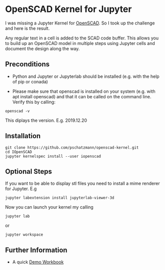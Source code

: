 # OpenSCAD Kernel for Jupyter

I was missing a Jupyter Kernel for [OpenSCAD](https://www.openscad.org/). So I took up the challenge and here is the result.  

Any regular text in a cell is added to the SCAD code buffer. This allows you to build up an OpenSCAD model in multiple steps using Jupyter cells and document the design along the way.

## Preconditions
- Python and Jupyter or Jupyterlab should be installed (e.g. with the help of pip or conada) 

- Please make sure that openscad is installed on your system (e.g. with apt install openscad) and that it can be called on the command line. Verify this by calling:
```
openscad -v
```
This diplays the version. E.g. 2019.12.20

## Installation

```
git clone https://github.com/pschatzmann/openscad-kernel.git
cd IOpenSCAD
jupyter kernelspec install --user iopenscad
```

## Optional Steps
If you want to be able to display stl files you need to install a mime renderer for Jupyter. E.g

```
jupyter labextension install jupyterlab-viewer-3d
```

Now you can launch your kernel my calling

```
jupyter lab
```
or 
```
jupyter workspace
```

## Further Information
- A quick [Demo Workbook](https://gist.github.com/pschatzmann/d3d043161f255be90f22dc4d19969f09)

